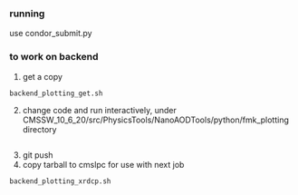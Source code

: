 ### running
use condor_submit.py

### to work on backend
1. get a copy
```
backend_plotting_get.sh
```
2. change code and run interactively, under CMSSW_10_6_20/src/PhysicsTools/NanoAODTools/python/fmk_plotting directory
```
```
3. git push
4. copy tarball to cmslpc for use with next job
```
backend_plotting_xrdcp.sh 
```
